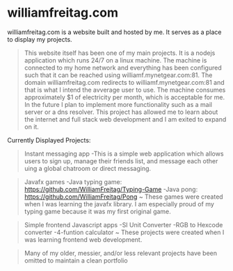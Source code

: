 # williamfreitag.com
williamfreitag.com is a website built and hosted by me. It serves as a place to display my projects.

> This website itself has been one of my main projects. It is a nodejs application which runs 24/7 on a linux machine. The machine is connected to my home network and everything has been configured such that it can be reached using williamf.mynetgear.com:81. The domain williamfreitag.com redirects to williamf.mynetgear.com:81 and that is what I intend the avverage user to use. The machine consumes approximately $1 of electricity per month, which is acceptable for me. In the future I plan to implement more functionality such as a mail server or a dns resolver. This project has allowed me to learn about the internet and full stack web development and I am exited to expand on it.

Currently Displayed Projects:
> Instant messaging app
 -This is a simple web application which allows users to sign up, manage their friends list, and message each other uing a global chatroom or direct messaging. 

> Javafx games
 -Java typing game: https://github.com/WilliamFreitag/Typing-Game
 -Java pong: https://github.com/WilliamFreitag/Pong
  ~ These games were created when I was learning the javafx library. I am especially proud of my typing game because it was my first original game.

> Simple frontend Javascript apps
 -SI Unit Converter
 -RGB to Hexcode converter
 -4-funtion calculator
  ~ These projects were created when I was learning frontend web development.
 
> Many of my older, messier, and/or less relevant projects have been omitted to maintain a clean portfolio
